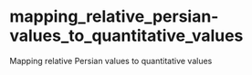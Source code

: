 # mapping_relative_persian-values_to_quantitative_values
Mapping relative Persian values to quantitative values
